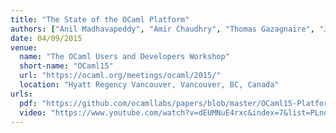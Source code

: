 ```yaml
---
title: "The State of the OCaml Platform"
authors: ["Anil Madhavapeddy", "Amir Chaudhry", "Thomas Gazagnaire", "Jeremy Yallop", "David Sheets"]
date: 04/09/2015
venue:
  name: "The OCaml Users and Developers Workshop"
  short-name: "OCaml15"
  url: "https://ocaml.org/meetings/ocaml/2015/"
  location: "Hyatt Regency Vancouver, Vancouver, BC, Canada"
urls:
  pdf: "https://github.com/ocamllabs/papers/blob/master/OCaml15-Platform/abstract.pdf"
  video: "https://www.youtube.com/watch?v=dEUMNuE4rxc&index=7&list=PLnqUlCo055hU46uoONmhYGUbYAK27Y6rS"
---
```

